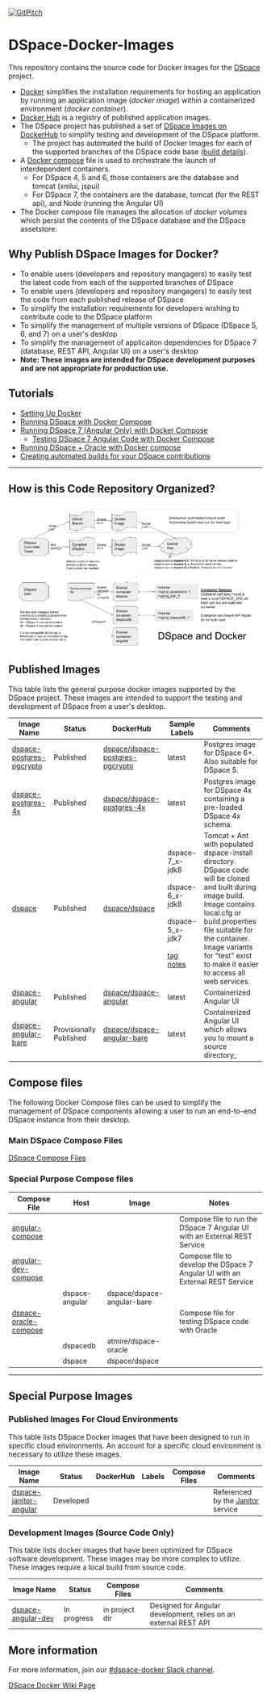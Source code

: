 [![GitPitch](https://gitpitch.com/assets/badge.svg)](https://gitpitch.com/DSpace-Labs/DSpace-Docker-Images/webinar?grs=github&t=white)

# DSpace-Docker-Images

This repository contains the source code for Docker Images for the [DSpace](https://dspace.org) project.
- [Docker](https://docs.docker.com/get-started/) simplifies the installation requirements for hosting an application by running an application image (_docker image_) within a containerized environment (_docker container_).
- [Docker Hub](https://dockerhub.com) is a registry of published application images.
- The DSpace project has published a set of [DSpace Images on DockerHub](https://hub.docker.com/u/dspace/) to simplify testing and development of the DSpace platform.
  - The project has automated the build of Docker Images for each of the supported branches of the DSpace code base ([build details](https://hub.docker.com/r/dspace/dspace/builds/)).
- A [Docker compose](https://docs.docker.com/compose/overview/) file is used to orchestrate the launch of interdependent containers.  
  - For DSpace 4, 5 and 6, those containers are the database and tomcat (xmlui, jspui)
  - For DSpace 7, the containers are the database, tomcat (for the REST api), and Node (running the Angular UI)
- The Docker compose file manages the allocation of _docker volumes_ which persist the contents of the DSpace database and the DSpace assetstore.

## Why Publish DSpace Images for Docker?
- To enable users (developers and repository mangagers) to easily test the latest code from each of the supported branches of DSpace
- To enable users (developers and repository mangagers) to easily test the code from each published release of DSpace
- To simplify the installation requirements for developers wishing to contribute code to the DSpace platform
- To simplify the management of multiple versions of DSpace (DSpace 5, 6, and 7) on a user's desktop
- To simplify the management of applicaiton dependencies for DSpace 7 (database, REST API, Angular UI) on a user's desktop
-  __Note: These images are intended for DSpace development purposes and are not appropriate for production use.__

## Tutorials

- [Setting Up Docker](documentation/tutorialSetup.md)
- [Running DSpace with Docker Compose](docker-compose-files/dspace-compose/README.md)
- [Running DSpace 7 (Angular Only) with Docker Compose](docker-compose-files/angular-compose/README.md)
  - [Testing DSpace 7 Angular Code with Docker Compose](docker-compose-files/angular-dev-compose/README.md)
- [Running DSpace + Oracle with Docker compose](docker-compose-files/dspace-oracle-compose/README.md)
- [Creating automated builds for your DSpace contributions](documentation/forkBuild.md)

---

## How is this Code Repository Organized?
![DSpace Docker Overview Diagram](documentation/DSpaceDockerFlow.png)

## Published Images
This table lists the general purpose docker images supported by the DSpace project.  These images are intended to support the testing and development of DSpace from a user's desktop.

| Image Name | Status | DockerHub | Sample Labels | Comments |
| ---------- | ------ | --------- | ------------- | -------- |
| [dspace-postgres-pgcrypto](https://github.com/DSpace-Labs/DSpace-Docker-Images/tree/master/dockerfiles/dspace-postgres-pgcrypto) | Published |  [dspace/dspace-postgres-pgcrypto](https://hub.docker.com/r/dspace/dspace-postgres-pgcrypto/) | latest | Postgres image for DSpace 6+.  Also suitable for DSpace 5.|
| [dspace-postgres-4x](https://github.com/DSpace-Labs/DSpace-Docker-Images/tree/master/dockerfiles/dspace-postgres-4x) | Published |  [dspace/dspace-postgres-4x](https://hub.docker.com/r/dspace/dspace-postgres-4x/) | latest | Postgres image for DSpace 4x containing a pre-loaded DSpace 4x schema.|
| [dspace](https://github.com/DSpace/DSpace/blob/master/Dockerfile) | Published |[dspace/dspace](https://hub.docker.com/r/dspace/dspace/)| dspace-7_x-jdk8<br/><br/>dspace-6_x-jdk8<br/><br/>dspace-5_x-jdk7<br/><br/>[tag notes](https://wiki.duraspace.org/display/DSPACE/DSpace+and+Docker) | Tomcat + Ant with populated dspace-install directory. <br/>DSpace code will be cloned and built during image build. <br/>Image contains local.cfg or build.properties file suitable for the container.<br/>Image variants for "test" exist to make it easier to access all web services.|
| [dspace-angular](https://github.com/DSpace/dspace-angular/blob/docker/Dockerfile) | Published |[dspace/dspace-angular](https://hub.docker.com/r/dspace/dspace-angular/)| latest| Containerized Angular UI |
| [dspace-angular-bare](https://github.com/DSpace-Labs/DSpace-Docker-Images/tree/master/dockerfiles/dspace-angular-bare/) | Provisionally Published  |[dspace/dspace-angular-bare](https://hub.docker.com/r/dspace/dspace-angular-bare/)| latest|  Containerized Angular UI which allows you to mount a source directory_|

## Compose files
The following Docker Compose files can be used to simplify the management of DSpace components allowing a user to run an end-to-end DSpace instance from their desktop.

### Main DSpace Compose Files
[DSpace Compose Files](docker-compose-files/dspace-compose/ComposeFiles.md)

### Special Purpose Compose files

| Compose File | Host  | Image | Notes |
| ------------ | ----- | ----- | ----- |
| [angular-compose](https://github.com/DSpace-Labs/DSpace-Docker-Images/tree/master/docker-compose-files/angular-compose) | | | Compose file to run the DSpace 7 Angular UI with an External REST Service |
| [angular-dev-compose](https://github.com/DSpace-Labs/DSpace-Docker-Images/tree/master/docker-compose-files/angular-dev-compose) | | | Compose file to develop the DSpace 7 Angular UI with an External REST Service |
| | dspace-angular | dspace/dspace-angular-bare   | |
| [dspace-oracle-compose](https://github.com/DSpace-Labs/DSpace-Docker-Images/tree/master/docker-compose-files/dspace-oracle-compose) | | | Compose file for testing DSpace code with Oracle |
| | dspacedb | atmire/dspace-oracle            | |
| | dspace   | dspace/dspace                   | ||


---

## Special Purpose Images

### Published Images For Cloud Environments
This table lists DSpace Docker images that have been designed to  run in specific cloud environments.  An account for a specific cloud environment is necessary to utilize these images.

| Image Name | Status | DockerHub | Labels | Compose Files | Comments |
| ---------- | ------ | --------- | ------ | ------------- | -------- |
| [dspace-janitor-angular](https://github.com/DSpace-Labs/DSpace-Docker-Images/tree/master/dockerfiles/dspace-janitor-angular)|Developed||||Referenced by the [Janitor](https://janitor.technology) service|

### Development Images (Source Code Only)
This table lists docker images that have been optimized for DSpace software development.  These images may be more complex to utilize.  These images require a local build from source code.

| Image Name | Status | Compose Files | Comments |
| ---------- | ------ | ------------- | -------- |
| [dspace-angular-dev](https://github.com/DSpace-Labs/DSpace-Docker-Images/tree/master/dockerfiles/dspace-angular-dev) | In progress | in project dir | Designed for Angular development, relies on an external REST API |



## More information
For more information, join our [#dspace-docker Slack channel](https://dspace-org.slack.com/messages/C9YD42PV3).

[DSpace Docker Wiki Page](https://wiki.duraspace.org/display/DSPACE/DSpace+and+Docker)
